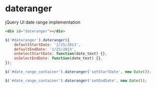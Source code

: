 dateranger
==========

jQuery UI date range implementation

```html
<div id="dateranger"></div>
```

```javascript
$('#dateranger').dateranger({
	defaultStartDate: '1/25/2013',
	defaultEndDate: '1/25/2013',
	onSelectStartDate: function(date_text) {},
	onSelectEndDate: function(date_text) {},
});
```

```javascript
$('#date_range_container').dateranger('setStartDate', new Date());
```

```javascript
$('#date_range_container').dateranger('setEndDate', new Date());
```